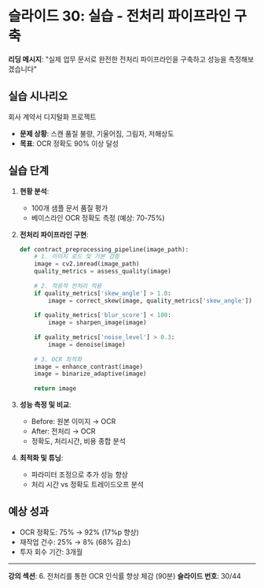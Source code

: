 # 슬라이드 30: 실습 - 전처리 파이프라인 구축

**리딩 메시지**: "실제 업무 문서로 완전한 전처리 파이프라인을 구축하고 성능을 측정해보겠습니다"

## 실습 시나리오
회사 계약서 디지털화 프로젝트
- **문제 상황**: 스캔 품질 불량, 기울어짐, 그림자, 저해상도
- **목표**: OCR 정확도 90% 이상 달성

## 실습 단계

1. **현황 분석**: 
   - 100개 샘플 문서 품질 평가
   - 베이스라인 OCR 정확도 측정 (예상: 70-75%)

2. **전처리 파이프라인 구현**:
   ```python
   def contract_preprocessing_pipeline(image_path):
       # 1. 이미지 로드 및 기본 검증
       image = cv2.imread(image_path)
       quality_metrics = assess_quality(image)
       
       # 2. 적응적 전처리 적용
       if quality_metrics['skew_angle'] > 1.0:
           image = correct_skew(image, quality_metrics['skew_angle'])
       
       if quality_metrics['blur_score'] < 100:
           image = sharpen_image(image)
       
       if quality_metrics['noise_level'] > 0.3:
           image = denoise(image)
       
       # 3. OCR 최적화
       image = enhance_contrast(image)
       image = binarize_adaptive(image)
       
       return image
   ```

3. **성능 측정 및 비교**:
   - Before: 원본 이미지 → OCR
   - After: 전처리 → OCR
   - 정확도, 처리시간, 비용 종합 분석

4. **최적화 및 튜닝**:
   - 파라미터 조정으로 추가 성능 향상
   - 처리 시간 vs 정확도 트레이드오프 분석

## 예상 성과

- OCR 정확도: 75% → 92% (17%p 향상)
- 재작업 건수: 25% → 8% (68% 감소)
- 투자 회수 기간: 3개월

---

**강의 섹션**: 6. 전처리를 통한 OCR 인식률 향상 체감 (90분)
**슬라이드 번호**: 30/44

